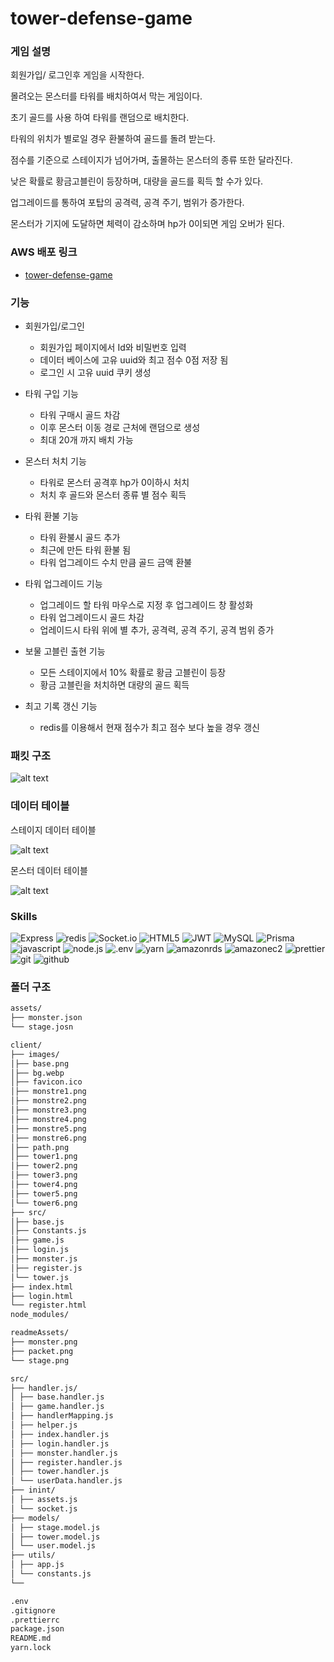# tower-defense-game

### 게임 설명

회원가입/ 로그인후 게임을 시작한다.

몰려오는 몬스터를 타워를 배치하여서 막는 게임이다.

초기 골드를 사용 하여 타워를 랜덤으로 배치한다.

타워의 위치가 별로일 경우 환불하여 골드를 돌려 받는다.

점수를 기준으로 스테이지가 넘어가며, 출몰하는 몬스터의 종류 또한 달라진다.

낮은 확률로 황금고블린이 등장하며, 대량을 골드를 획득 할 수가 있다.

업그레이드를 통하여 포탑의 공격력, 공격 주기, 범위가 증가한다.

몬스터가 기지에 도달하면 체력이 감소하며 hp가 0이되면 게임 오버가 된다.

### AWS 배포 링크

- [tower-defense-game](http://13.209.10.190:3000)

### 기능

- 회원가입/로그인

  - 회원가입 페이지에서 Id와 비밀번호 입력
  - 데이터 베이스에 고유 uuid와 최고 점수 0점 저장 됨
  - 로그인 시 고유 uuid 쿠키 생성

- 타워 구입 기능

  - 타워 구매시 골드 차감
  - 이후 몬스터 이동 경로 근처에 랜덤으로 생성
  - 최대 20개 까지 배치 가능

- 몬스터 처치 기능

  - 타워로 몬스터 공격후 hp가 0이하시 처치
  - 처치 후 골드와 몬스터 종류 별 점수 획득

- 타워 환불 기능

  - 타워 환불시 골드 추가
  - 최근에 만든 타워 환불 됨
  - 타워 업그레이드 수치 만큼 골드 금액 환불

- 타워 업그레이드 기능

  - 업그레이드 할 타워 마우스로 지정 후 업그레이드 창 활성화
  - 타워 업그레이드시 골드 차감
  - 업레이드시 타워 위에 별 추가, 공격력, 공격 주기, 공격 범위 증가

- 보물 고블린 출현 기능

  - 모든 스테이지에서 10% 확률로 황금 고블린이 등장
  - 황금 고블린을 처치하면 대량의 골드 획득

- 최고 기록 갱신 기능
  - redis를 이용해서 현재 점수가 최고 점수 보다 높을 경우 갱신

### 패킷 구조

![alt text](./readmeAssets/packet.png)

### 데이터 테이블

스테이지 데이터 테이블

![alt text](./readmeAssets/stage.png)

몬스터 데이터 테이블

![alt text](./readmeAssets/monster.png)

### Skills

![Express](https://img.shields.io/badge/Express-000000?style=for-the-badge&logo=express&logoColor=white)
![redis](https://img.shields.io/badge/redis-FF4438?style=for-the-badge&logo=redis&logoColor=white)
![Socket.io](https://img.shields.io/badge/Socket.io-010101?style=for-the-badge&logo=Socket.io&logoColor=white)
![HTML5](https://img.shields.io/badge/HTML5-E34F26?style=for-the-badge&logo=HTML5&logoColor=white)
![JWT](https://img.shields.io/badge/JWT-000000?style=for-the-badge&logo=JSON%20web%20tokens&logoColor=white)
![MySQL](https://img.shields.io/badge/MySQL-4479A1?style=for-the-badge&logo=mysql&logoColor=white)
![Prisma](https://img.shields.io/badge/Prisma-2D3748?style=for-the-badge&logo=prisma&logoColor=white)
![javascript](https://img.shields.io/badge/javascript-F7DF1E?style=for-the-badge&logo=javascript&logoColor=black)
![node.js](https://img.shields.io/badge/node.js-5FA04E?style=for-the-badge&logo=node.js&logoColor=white)
![.env](https://img.shields.io/badge/.env-ECD53F?style=for-the-badge&logo=.env&logoColor=black)
![yarn](https://img.shields.io/badge/yarn-2C8EBB?style=for-the-badge&logo=yarn&logoColor=white)
![amazonrds](https://img.shields.io/badge/amazonrds-527FFF?style=for-the-badge&logo=amazonrds&logoColor=white)
![amazonec2](https://img.shields.io/badge/amazonec2-FF9900?style=for-the-badge&logo=amazonec2&logoColor=white)
![prettier](https://img.shields.io/badge/prettier-F7B93E?style=for-the-badge&logo=prettier&logoColor=black)
![git](https://img.shields.io/badge/git-F05032?style=for-the-badge&logo=git&logoColor=white)
![github](https://img.shields.io/badge/github-181717?style=for-the-badge&logo=github&logoColor=white)

### 폴더 구조

```markdown
assets/
├── monster.json
└── stage.josn

client/
├── images/
│├── base.png
│├── bg.webp
│├── favicon.ico
│├── monstre1.png
│├── monstre2.png
│├── monstre3.png
│├── monstre4.png
│├── monstre5.png
│├── monstre6.png
│├── path.png
│├── tower1.png
│├── tower2.png
│├── tower3.png
│├── tower4.png
│├── tower5.png
│└── tower6.png
├── src/
│├── base.js
│├── Constants.js
│├── game.js
│├── login.js
│├── monster.js
│├── register.js
│└── tower.js
├── index.html
├── login.html
└── register.html
node_modules/

readmeAssets/
├── monster.png
├── packet.png
└── stage.png

src/
├── handler.js/
│ ├── base.handler.js
│ ├── game.handler.js
│ ├── handlerMapping.js
│ ├── helper.js
│ ├── index.handler.js
│ ├── login.handler.js
│ ├── monster.handler.js
│ ├── register.handler.js
│ ├── tower.handler.js
│ └── userData.handler.js
├── inint/
│ ├── assets.js
│ └── socket.js
├── models/
│ ├── stage.model.js
│ ├── tower.model.js
│ └── user.model.js
├── utils/
│ ├── app.js
│ └── constants.js
└──

.env
.gitignore
.prettierrc
package.json
README.md
yarn.lock
```
